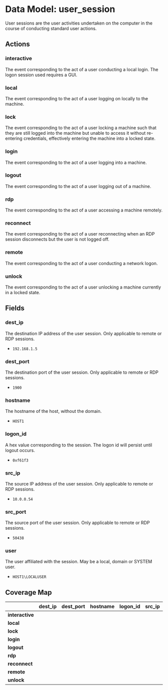# Data Model: user_session
User sessions are the user activities undertaken on the computer in the course of conducting standard user actions.

## Actions

### interactive
The event corresponding to the act of a user conducting a local login. The logon session used requires a GUI.

### local
The event corresponding to the act of a user logging on locally to the machine.

### lock
The event corresponding to the act of a user locking a machine such that they are still logged into the machine but unable to access it without re-entering credentials, effectively entering the machine into a locked state.

### login
The event corresponding to the act of a user logging into a machine.

### logout
The event corresponding to the act of a user logging out of a machine.

### rdp
The event corresponding to the act of a user accessing a machine remotely.

### reconnect
The event corresponding to the act of a user reconnecting when an RDP session disconnects but the user is not logged off.

### remote
The event corresponding to the act of a user conducting a network logon.

### unlock
The event corresponding to the act of a user unlocking a machine currently in a locked state.

## Fields

### dest_ip
The destination IP address of the user session. Only applicable to remote or RDP sessions.
 - `192.168.1.5`

### dest_port
The destination port of the user session. Only applicable to remote or RDP sessions.
 - `1900`

### hostname
The hostname of the host, without the domain.
 - `HOST1`

### logon_id
A hex value corresponding to the session. The logon id will persist until logout occurs.
 - `0xf61f3`

### src_ip
The source IP address of the user session. Only applicable to remote or RDP sessions.
 - `10.0.0.54`

### src_port
The source port of the user session. Only applicable to remote or RDP sessions.
 - `50438`

### user
The user affiliated with the session. May be a local, domain or SYSTEM user.
 - `HOST1\LOCALUSER`

## Coverage Map

| | **dest_ip** | **dest_port** | **hostname** | **logon_id** | **src_ip** | **src_port** | **user** |
|---|---|---|---|---|---|---|---|
| **interactive** | | | | | | | |
| **local** | | | | | | | |
| **lock** | | | | | | | |
| **login** | | | | | | | |
| **logout** | | | | | | | |
| **rdp** | | | | | | | |
| **reconnect** | | | | | | | |
| **remote** | | | | | | | |
| **unlock** | | | | | | | |
